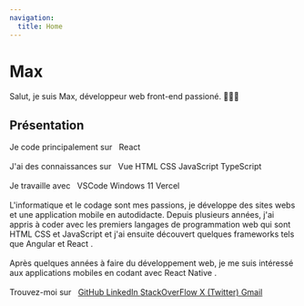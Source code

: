 ```yaml
---
navigation:
  title: Home
---
```


# Max

Salut, je suis Max, développeur web front-end passioné. 👨🏻‍💻

## Présentation

Je code principalement sur &nbsp;
            <span className="me-2 rounded bg-blue-100 px-2.5 py-0.5 text-xs font-medium text-blue-800 dark:bg-blue-900 dark:text-blue-300">
              React
            </span>
            <br />
            <br />
            J'ai des connaissances sur &nbsp;
            <span className="me-2 rounded bg-green-100 px-2.5 py-0.5 text-xs font-medium text-green-800 dark:bg-green-900 dark:text-green-300">
              Vue
            </span>
            <span className="me-2 rounded bg-red-100 px-2.5 py-0.5 text-xs font-medium text-red-800 dark:bg-red-900 dark:text-red-300">
              HTML
            </span>
            <span className="me-2 rounded bg-blue-100 px-2.5 py-0.5 text-xs font-medium text-blue-800 dark:bg-blue-900 dark:text-blue-300">
              CSS
            </span>
            <span className="me-2 rounded bg-yellow-100 px-2.5 py-0.5 text-xs font-medium text-yellow-800 dark:bg-yellow-900 dark:text-yellow-300">
              JavaScript
            </span>
            <span className="me-2 rounded bg-blue-100 px-2.5 py-0.5 text-xs font-medium text-blue-800 dark:bg-blue-900 dark:text-blue-300">
              TypeScript
            </span>
            <br />
            <br />
            Je travaille avec &nbsp;
            <span className="me-2 rounded bg-blue-100 px-2.5 py-0.5 text-xs font-medium text-blue-800 dark:bg-blue-900 dark:text-blue-300">
              VSCode
            </span>
            <span className="me-2 rounded bg-blue-100 px-2.5 py-0.5 text-xs font-medium text-blue-800 dark:bg-blue-900 dark:text-blue-300">
              Windows 11
            </span>
            <span className="me-2 rounded bg-gray-100 px-2.5 py-0.5 text-xs font-medium text-gray-800 dark:bg-gray-700 dark:text-gray-300">
              Vercel
            </span>
            <br />
            <br />
            L'informatique et le codage sont mes passions, je développe des sites webs et une
            application mobile en autodidacte. Depuis plusieurs années, j'ai appris à coder avec les premiers langages de programmation web qui sont
            <span className="me-2 rounded bg-red-100 px-2.5 py-0.5 text-xs font-medium text-red-800 dark:bg-red-900 dark:text-red-300">
              HTML
            </span>
            <span className="me-2 rounded bg-blue-100 px-2.5 py-0.5 text-xs font-medium text-blue-800 dark:bg-blue-900 dark:text-blue-300">
              CSS
            </span>
            et
            <span className="me-2 rounded bg-yellow-100 px-2.5 py-0.5 text-xs font-medium text-yellow-800 dark:bg-yellow-900 dark:text-yellow-300">
              JavaScript
            </span>
            et j'ai ensuite découvert quelques frameworks tels que
            <span className="me-2 rounded bg-red-100 px-2.5 py-0.5 text-xs font-medium text-red-800 dark:bg-red-900 dark:text-red-300">
              Angular
            </span>
            et
            <span className="me-2 rounded bg-blue-100 px-2.5 py-0.5 text-xs font-medium text-blue-800 dark:bg-blue-900 dark:text-blue-300">
              React
            </span>.
            <br />
            <br />
            Après quelques années à faire du développement web, je me suis intéressé aux
            applications mobiles en codant avec
            <span className="me-2 rounded bg-blue-100 px-2.5 py-0.5 text-xs font-medium text-blue-800 dark:bg-blue-900 dark:text-blue-300">
              React Native
            </span>
            .
            <br />
            <br />
            Trouvez-moi sur &nbsp;
            <a
              href="https://github.com/mpcgt"
              target="_blank"
              className="me-2 inline-flex items-center justify-center rounded border border-gray-400 bg-gray-100 px-2.5 py-0.5 text-sm font-medium text-gray-800 hover:bg-gray-200 dark:bg-gray-700 dark:text-gray-400"
            >
              GitHub
            </a>
            <a
              href="https://linkedin.com/in/mpcgt"
              target="_blank"
              className="me-2 inline-flex items-center justify-center rounded border border-blue-400 bg-gray-100 px-2.5 py-0.5 text-sm font-medium text-blue-800 hover:bg-blue-200 dark:bg-blue-700 dark:text-blue-400"
            >
              LinkedIn
            </a>
            <a
              href="https://stackoverflow.com/users/23436106/max"
              target="_blank"
              className="me-2 inline-flex items-center justify-center rounded border border-orange-400 bg-gray-100 px-2.5 py-0.5 text-sm font-medium text-orange-800 hover:bg-orange-200 dark:bg-orange-700 dark:text-orange-400"
            >
              StackOverFlow
            </a>
            <a
              href="https://x.com/mpcgt_"
              target="_blank"
              className="hover:bg-dark-200 text-dark-800 dark:bg-dark-700 dark:text-dark-400 border-dark-400 me-2 inline-flex items-center justify-center rounded border bg-gray-100 px-2.5 py-0.5 text-sm font-medium"
            >
              X (Twitter)
            </a>
            <a
              href="mailto:levetica.dev@gmail.com"
              target="_blank"
              className="me-2 inline-flex items-center justify-center rounded border border-red-400 bg-gray-100 px-2.5 py-0.5 text-sm font-medium text-red-800 hover:bg-red-200 dark:bg-red-700 dark:text-red-400"
            >
              Gmail
            </a>
          </p>

